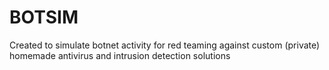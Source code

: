 # BOTSIM

Created to simulate botnet activity for red teaming against custom (private) homemade antivirus and intrusion detection solutions
